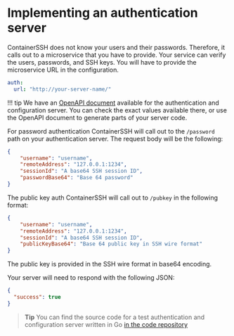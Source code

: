 <h1>Implementing an authentication server</h1>

ContainerSSH does not know your users and their passwords. Therefore, it calls out to a microservice that you have to provide. Your service can verify the users, passwords, and SSH keys. You will have to provide the microservice URL in the configuration.

```yaml
auth:
  url: "http://your-server-name/"
```

!!! tip
    We have an [OpenAPI document](/api/authconfig) available for the authentication and configuration server. You can check the exact values available there, or use the OpenAPI document to generate parts of your server code.

For password authentication ContainerSSH will call out to the `/password` path on your authentication server. The request body will be the following:

```json
{
    "username": "username",
    "remoteAddress": "127.0.0.1:1234",
    "sessionId": "A base64 SSH session ID",
    "passwordBase64": "Base 64 password"
}
```

The public key auth ContainerSSH will call out to `/pubkey` in the following format:

```json
{
    "username": "username",
    "remoteAddress": "127.0.0.1:1234",
    "sessionId": "A base64 SSH session ID",
    "publicKeyBase64": "Base 64 public key in SSH wire format"
}
```

The public key is provided in the SSH wire format in base64 encoding.

Your server will need to respond with the following JSON:

```json
{
  "success": true
}
```

> **Tip** You can find the source code for a test authentication and configuration server written in Go
> [in the code repository](https://github.com/containerssh/containerssh/blob/stable/cmd/containerssh-testauthconfigserver/main.go)
